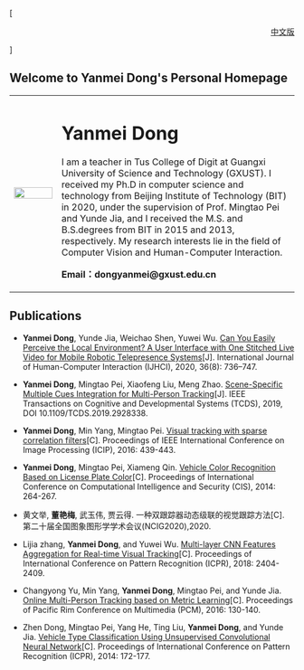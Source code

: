 [<p align="right">[中文版](index-ch.md)</p>]

## Welcome to Yanmei Dong's Personal Homepage 
<table border="0">
  <tr>
    <td width="15%">
      <img src="https://github.com/dyanmei/dongyanmei/blob/gh-pages/dongyanmei.png" width="100%"> 
    </td>
    <td width="75%">
      <h1>Yanmei Dong</h1>
      <p>I am a teacher in Tus College of Digit at Guangxi University of Science and Technology (GXUST). I received my Ph.D in computer science and technology from Beijing Institute of Technology (BIT) in 2020, under the supervision of Prof. Mingtao Pei and Yunde Jia, and I received the M.S. and B.S.degrees from BIT in 2015 and 2013, respectively. My research interests lie in the field of Computer Vision and Human-Computer Interaction.
      </p>
      <p><b>Email：dongyanmei@gxust.edu.cn</b></p>
    </td>
  </tr>
</table>


## Publications
* <b>Yanmei Dong</b>, Yunde Jia, Weichao Shen, Yuwei Wu. [Can You Easily Perceive the Local Environment? A User Interface with One Stitched Live Video for Mobile Robotic Telepresence Systems](https://www.tandfonline.com/doi/full/10.1080/10447318.2019.1685194)[J]. International Journal of Human-Computer Interaction (IJHCI), 2020, 36(8): 736–747.

* <b>Yanmei Dong</b>, Mingtao Pei, Xiaofeng Liu, Meng Zhao. [Scene-Specific Multiple Cues Integration for Multi-Person Tracking](https://ieeexplore.ieee.org/document/8760586)[J]. IEEE Transactions on Cognitive and Developmental Systems (TCDS), 2019, DOI 10.1109/TCDS.2019.2928338.

* <b>Yanmei Dong</b>, Min Yang, Mingtao Pei. [Visual tracking with sparse correlation filters](https://ieeexplore.ieee.org/document/7532395)[C]. Proceedings of IEEE International Conference on Image Processing (ICIP), 2016: 439-443.

* <b>Yanmei Dong</b>, Mingtao Pei, Xiameng Qin. [Vehicle Color Recognition Based on License Plate Color](https://ieeexplore.ieee.org/document/7016897)[C]. Proceedings of International Conference on Computational Intelligence and Security (CIS), 2014: 264-267.

* 黄文举, <b>董艳梅</b>, 武玉伟, 贾云得. 一种双跟踪器动态级联的视觉跟踪方法[C]. 第二十届全国图象图形学学术会议(NCIG2020),2020.

* Lijia zhang, <b>Yanmei Dong</b>, and Yuwei Wu. [Multi-layer CNN Features Aggregation for Real-time Visual Tracking](https://ieeexplore.ieee.org/document/8546079)[C]. Proceedings of International Conference on Pattern Recognition (ICPR), 2018: 2404-2409.

* Changyong Yu, Min Yang, <b>Yanmei Dong</b>, Mingtao Pei, and Yunde Jia. [Online Multi-Person Tracking based on Metric Learning](https://link.springer.com/chapter/10.1007/978-3-319-48890-5_13)[C]. Proceedings of Pacific Rim Conference on Multimedia (PCM), 2016: 130-140.

* Zhen Dong, Mingtao Pei, Yang He, Ting Liu, <b>Yanmei Dong</b>, and Yunde Jia. [Vehicle Type Classification Using Unsupervised Convolutional Neural Network](https://ieeexplore.ieee.org/document/6976750)[C]. Proceedings of International Conference on Pattern Recognition (ICPR), 2014: 172-177.

